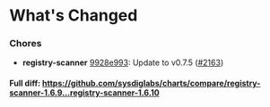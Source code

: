 # What's Changed

### Chores
- **registry-scanner** [9928e993](https://github.com/sysdiglabs/charts/commit/9928e99335efd5e259999ed1985a4b88f8f3964d): Update to v0.7.5 ([#2163](https://github.com/sysdiglabs/charts/issues/2163))
#### Full diff: https://github.com/sysdiglabs/charts/compare/registry-scanner-1.6.9...registry-scanner-1.6.10
